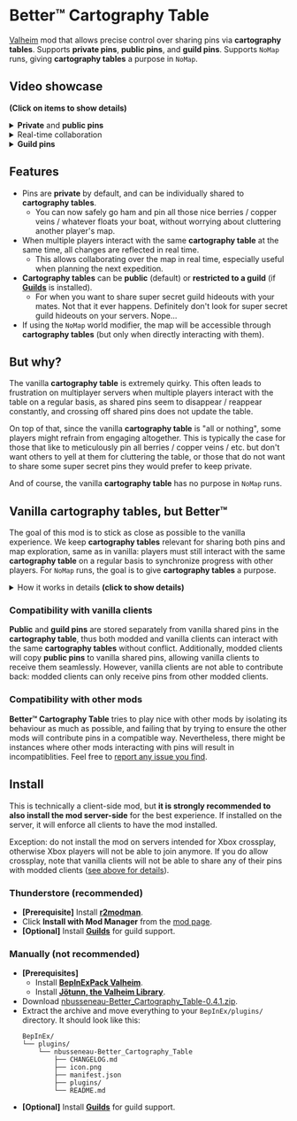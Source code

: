 # Better™️ Cartography Table

[Valheim](https://store.steampowered.com/app/892970/Valheim/) mod that allows precise control over sharing pins via **cartography tables**.
Supports **private pins**, **public pins**, and **guild pins**.
Supports `NoMap` runs, giving **cartography tables** a purpose in `NoMap`.

## Video showcase

**(Click on items to show details)**

<details>
<summary><b>Private</b> and <b>public pins</b></summary>

Astrid and Brynhild are playing together, however Astrid has a tad too many mushroom pins for Brynhild's liking.
Thanks to **Better™️ Cartography Table**, their friendship is safe, as Astrid can selectively decide which pins to share on the public cartography table.

https://github.com/nbusseneau/BetterCartographyTable/assets/4659919/e13e6267-88ad-4aee-bdfe-f78e807bc2f8

</details>

<details>
<summary>Real-time collaboration</summary>

Astrid and Brynhild are planning their next expedition.
Thanks to **Better™️ Cartography Table**, it will be a great success, as they can collaborate and prepare it in real time on the public cartography table.

https://github.com/nbusseneau/BetterCartographyTable/assets/4659919/e535a301-994f-4129-b9ec-3e51685bab2c

</details>

<details>
<summary><b>Guild pins</b></summary>

Astrid and Brynhild are members of rival guilds (The Mushroom Enjoyers and The Ground Shakers), and neither wants their archnemesis to know about their secret hideout.
Thanks to **Better™️ Cartography Table**, their rivalry is fueled, as guild members can share guild-only pins on their guild-restricted cartography table.

https://github.com/nbusseneau/BetterCartographyTable/assets/4659919/421e90b4-f00f-4047-b9ce-3839ac499035

</details>

## Features

- Pins are **private** by default, and can be individually shared to **cartography tables**.
  - You can now safely go ham and pin all those nice berries / copper veins / whatever floats your boat, without worrying about cluttering another player's map.
- When multiple players interact with the same **cartography table** at the same time, all changes are reflected in real time.
  - This allows collaborating over the map in real time, especially useful when planning the next expedition.
- **Cartography tables** can be **public** (default) or **restricted to a guild** (if [**Guilds**](https://thunderstore.io/c/valheim/p/Smoothbrain/Guilds/) is installed).
  - For when you want to share super secret guild hideouts with your mates. Not that it ever happens. Definitely don't look for super secret guild hideouts on your servers. Nope...
- If using the `NoMap` world modifier, the map will be accessible through **cartography tables** (but only when directly interacting with them).

## But why?

The vanilla **cartography table** is extremely quirky.
This often leads to frustration on multiplayer servers when multiple players interact with the table on a regular basis, as shared pins seem to disappear / reappear constantly, and crossing off shared pins does not update the table.

On top of that, since the vanilla **cartography table** is "all or nothing", some players might refrain from engaging altogether.
This is typically the case for those that like to meticulously pin all berries / copper veins / etc. but don't want others to yell at them for cluttering the table, or those that do not want to share some super secret pins they would prefer to keep private.

And of course, the vanilla **cartography table** has no purpose in `NoMap` runs.

## Vanilla cartography tables, but Better™️

The goal of this mod is to stick as close as possible to the vanilla experience.
We keep **cartography tables** relevant for sharing both pins and map exploration, same as in vanilla: players must still interact with the same **cartography table** on a regular basis to synchronize progress with other players.
For `NoMap` runs, the goal is to give **cartography tables** a purpose.

<details>
<summary>How it works in details <b>(click to show details)</b></summary>

- When opening the map without interacting with a **cartography table**:
  - **Private pins** can be interacted with, same as in vanilla.
  - **Public** or **guild pins** previously retrieved from a **cartography table** can be shown or hidden (akin to vanilla shared pins), but cannot be interacted with (cannot cross off, cannot remove).
  - In `NoMap` runs, the map will still refuse to open: it can only open by interacting with a **cartography table**.
- When interacting with a **cartography table**:
  - Synchronize map exploration, same as in vanilla.
  - Retrieve **public** or **guild pins** currently shared to the table.
  - Open the map:
    - **Private pins** can be interacted with, same as in vanilla, but can additionally be shared to the table (becoming **public** or **guild pins**).
    - **Public** or **guild pins** can be crossed off / removed akin to vanilla, or unshared from the table (becoming **private pins**).
    - When multiple players interact with the same **cartography table** at the same time, all changes to **public** or **guild pins** are reflected in real time.
- If [**Guilds**](https://thunderstore.io/c/valheim/p/Smoothbrain/Guilds/) is installed, **cartography tables** can be switched between **public mode** (default) or **guild mode**. When a table is in **guild mode**, only its guild members can interact with it.

</details>

### Compatibility with vanilla clients

**Public** and **guild pins** are stored separately from vanilla shared pins in the **cartography table**, thus both modded and vanilla clients can interact with the same **cartography tables** without conflict.
Additionally, modded clients will copy **public pins** to vanilla shared pins, allowing vanilla clients to receive them seamlessly.
However, vanilla clients are not able to contribute back: modded clients can only receive pins from other modded clients.

### Compatibility with other mods

**Better™️ Cartography Table** tries to play nice with other mods by isolating its behaviour as much as possible, and failing that by trying to ensure the other mods will contribute pins in a compatible way. Nevertheless, there might be instances where other mods interacting with pins will result in incompatiblities. Feel free to [report any issue you find](https://github.com/nbusseneau/BetterCartographyTable/issues/new).

## Install

This is technically a client-side mod, but **it is strongly recommended to also install the mod server-side** for the best experience.
If installed on the server, it will enforce all clients to have the mod installed.

Exception: do not install the mod on servers intended for Xbox crossplay, otherwise Xbox players will not be able to join anymore.
If you do allow crossplay, note that vanilla clients will not be able to share any of their pins with modded clients ([see above for details](#compatibility-with-vanilla-clients)).

### Thunderstore (recommended)

- **[Prerequisite]** Install [**r2modman**](https://thunderstore.io/c/valheim/p/ebkr/r2modman/).
- Click **Install with Mod Manager** from the [mod page](https://thunderstore.io/c/valheim/p/nbusseneau/Better_Cartography_Table/).
- **[Optional]** Install [**Guilds**](https://thunderstore.io/c/valheim/p/Smoothbrain/Guilds/) for guild support.

### Manually (not recommended)

- **[Prerequisites]**
  - Install [**BepInExPack Valheim**](https://thunderstore.io/c/valheim/p/denikson/BepInExPack_Valheim/).
  - Install [**Jötunn, the Valheim Library**](https://thunderstore.io/c/valheim/p/ValheimModding/Jotunn/).
- Download [nbusseneau-Better_Cartography_Table-0.4.1.zip](https://github.com/nbusseneau/BetterCartographyTable/releases/latest/download/nbusseneau-Better_Cartography_Table-0.4.1.zip).
- Extract the archive and move everything to your `BepInEx/plugins/` directory. It should look like this:
  ```
  BepInEx/
  └── plugins/
      └── nbusseneau-Better_Cartography_Table
          ├── CHANGELOG.md
          ├── icon.png
          ├── manifest.json
          ├── plugins/
          └── README.md
  ```
- **[Optional]** Install [**Guilds**](https://thunderstore.io/c/valheim/p/Smoothbrain/Guilds/) for guild support.
